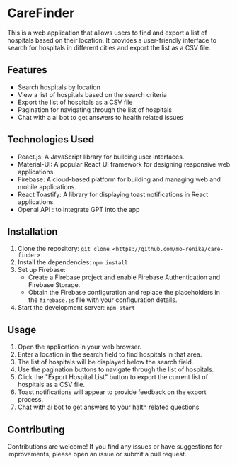 # CareFinder

This is a web application that allows users to find and export a list of hospitals based on their location. It provides a user-friendly interface to search for hospitals in different cities and export the list as a CSV file.

## Features

- Search hospitals by location
- View a list of hospitals based on the search criteria
- Export the list of hospitals as a CSV file
- Pagination for navigating through the list of hospitals
- Chat with a ai bot to get answers to health related issues

## Technologies Used

- React.js: A JavaScript library for building user interfaces.
- Material-UI: A popular React UI framework for designing responsive web applications.
- Firebase: A cloud-based platform for building and managing web and mobile applications.
- React Toastify: A library for displaying toast notifications in React applications.
- Openai API : to integrate GPT into the app

## Installation

1. Clone the repository: `git clone <https://github.com/mo-renike/care-finder>`
2. Install the dependencies: `npm install`
3. Set up Firebase:
   - Create a Firebase project and enable Firebase Authentication and Firebase Storage.
   - Obtain the Firebase configuration and replace the placeholders in the `firebase.js` file with your configuration details.
4. Start the development server: `npm start`

## Usage

1. Open the application in your web browser.
2. Enter a location in the search field to find hospitals in that area.
3. The list of hospitals will be displayed below the search field.
4. Use the pagination buttons to navigate through the list of hospitals.
5. Click the "Export Hospital List" button to export the current list of hospitals as a CSV file.
6. Toast notifications will appear to provide feedback on the export process.
7. Chat with ai bot to get answers to your halth related questions

## Contributing

Contributions are welcome! If you find any issues or have suggestions for improvements, please open an issue or submit a pull request.


